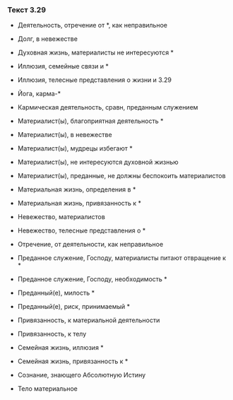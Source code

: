 ### Текст 3.29

- Деятельность, отречение от *, как неправильное

- Долг, в невежестве

- Духовная жизнь, материалисты не интересуются *

- Иллюзия, семейные связи и *

- Иллюзия, телесные представления о жизни и 3.29

- Йога, карма-*

- Кармическая деятельность, сравн, преданным служением

- Материалист(ы), благоприятная деятельность *

- Материалист(ы), в невежестве

- Материалист(ы), мудрецы избегают *

- Материалист(ы), не интересуются духовной жизнью

- Материалист(ы), преданные, не должны беспокоить материалистов

- Материальная жизнь, определения в *

- Материальная жизнь, привязанность к *

- Невежество, материалистов

- Невежество, телесные представления о *

- Отречение, от деятельности, как неправильное

- Преданное служение, Господу, материалисты питают отвращение к *

- Преданное служение, Господу, необходимость *

- Преданный(е), милость *

- Преданный(е), риск, принимаемый *

- Привязанность, к материальной деятельности

- Привязанность, к телу

- Семейная жизнь, иллюзия *

- Семейная жизнь, привязанность к *

- Сознание, знающего Абсолютную Истину

- Тело материальное
	
